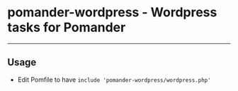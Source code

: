 # pomander-wordpress - Wordpress tasks for Pomander

----
## Usage

 - Edit Pomfile to have `include 'pomander-wordpress/wordpress.php'`
